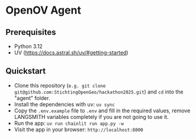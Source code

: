# OpenOV Agent

## Prerequisites

- Python 3.12
- UV (https://docs.astral.sh/uv/#getting-started)

## Quickstart

- Clone this repository (`e.g. git clone git@github.com:StichtingOpenGeo/hackathon2025.git`) and `cd` into the "agent" folder.
- Install the dependencies with uv: `uv sync`
- Copy the `.env.example` file to `.env` and fill in the required values, remove LANGSMITH variables completely if you are not going to use it.
- Run the app: `uv run chainlit run app.py -w`
- Visit the app in your browser: `http://localhost:8000`
